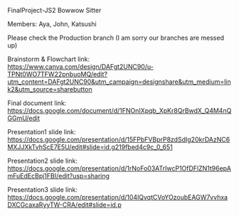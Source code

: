 FinalProject-JS2  Bowwow Sitter

Members: Aya, John, Katsushi

Please check the Production branch (I am sorry our branches are messed up)


Brainstorm & Flowchart link: https://www.canva.com/design/DAFgt2UNC90/u-TPNt0WO7TFW22pnbuoMQ/edit?utm_content=DAFgt2UNC90&utm_campaign=designshare&utm_medium=link2&utm_source=sharebutton

Final document link: https://docs.google.com/document/d/1FNOnIXpqb_XpKr8QrBwdX_Q4M4nQGGmU/edit

Presentation1 slide link: https://docs.google.com/presentation/d/15FPbFVBprP8zdSdIg20krDAzNC6MXJJXkTvhScE7E5U/edit#slide=id.g219fbed4c9c_0_651

Presentation2 slide link: https://docs.google.com/presentation/d/1rNoFo03ATrIwcP1OfDFlZN1t96epAmFuEdEcBpj1FBI/edit?usp=sharing

Presentation3 slide link: https://docs.google.com/presentation/d/104lQvqtCVoYOzoubEAGW7vvhxaDXCGcaxaRyyTW-CRA/edit#slide=id.p